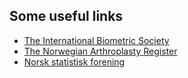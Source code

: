 Some useful links
------------------

- [The International Biometric Society][1] 
- [The Norwegian Arthroplasty Register][2]
- [Norsk statistisk forening][4]

[1]: http://tibs.org/
[2]: http://www.haukeland.no/nrl
[4]: http://www.math.uio.no/nsf/
